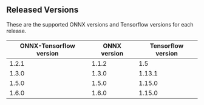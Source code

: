 ## Released Versions

These are the supported ONNX versions and Tensorflow versions for each release.

ONNX-Tensorflow version|ONNX version|Tensorflow version
-----------------------|------------|------------------
1.2.1|1.1.2|1.5
1.3.0|1.3.0|1.13.1
1.5.0|1.5.0|1.15.0
1.6.0|1.6.0|1.15.0
